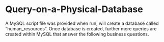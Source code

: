 # Query-on-a-Physical-Database
A MySQL script file was provided when run, will create a database called “human_resources”. Once database is created, further more queries are created within MySQL that answer the following business questions. 
